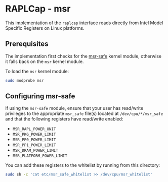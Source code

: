 # RAPLCap - msr

This implementation of the `raplcap` interface reads directly from Intel Model Specific Registers on Linux platforms.

## Prerequisites

The implementation first checks for the [msr-safe](https://github.com/LLNL/msr-safe) kernel module, otherwise it falls back on the `msr` kernel module.

To load the `msr` kernel module:

```sh
sudo modprobe msr
```

## Configuring msr-safe

If using the `msr-safe` module, ensure that your user has read/write privileges to the appropriate `msr_safe` file(s) located at `/dev/cpu/*/msr_safe` and that the following registers have read/write enabled:

* `MSR_RAPL_POWER_UNIT`
* `MSR_PKG_POWER_LIMIT`
* `MSR_PP0_POWER_LIMIT`
* `MSR_PP1_POWER_LIMIT`
* `MSR_DRAM_POWER_LIMIT`
* `MSR_PLATFORM_POWER_LIMIT`

You can add these registers to the whitelist by running from this directory:

```sh
sudo sh -c 'cat etc/msr_safe_whitelist >> /dev/cpu/msr_whitelist'
```
